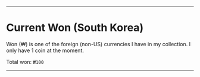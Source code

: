 
***

# Current Won (South Korea)

Won (₩) is one of the foreign (non-US) currencies I have in my collection. I only have 1 coin at the moment.

Total won: `₩100`

***

